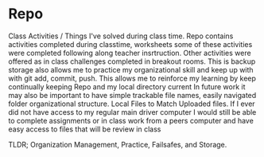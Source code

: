 # Repo
Class Activities / Things I've solved during class time.
Repo contains activities completed during classtime, worksheets some of these activities were completed following along teacher insrtruction. Other activities were offered as in class challenges completed in breakout rooms. 
This is backup storage also allows me to practice my organizational skill and keep up with with git add, commit, push.
This allows me to reinforce my learning by keep continually keeping Repo and my local directory current In future work it may also be important to have simple trackable file names, easily navigated folder organizational structure. Local Files to Match Uploaded files. If I ever did not have access to my regular main driver computer I would still be able to complete assignments or in class work from a peers computer and have easy access to files that will be review in class

TLDR; Organization Management, Practice, Failsafes, and Storage.
